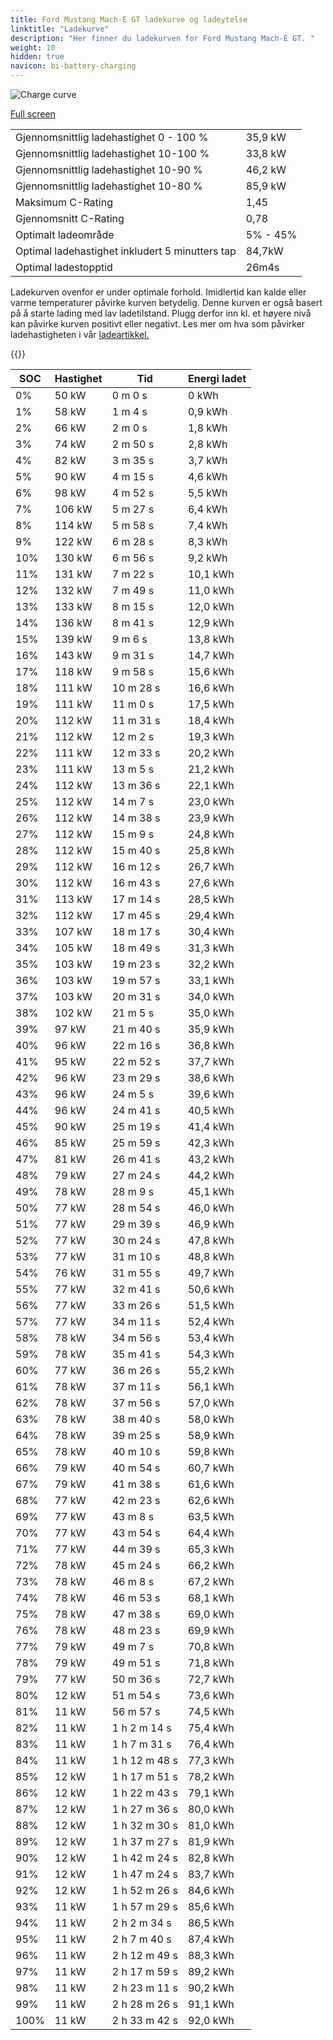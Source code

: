 ```yaml
---
title: Ford Mustang Mach-E GT ladekurve og ladeytelse
linktitle: "Ladekurve"
description: "Her finner du ladekurven for Ford Mustang Mach-E GT. "
weight: 10
hidden: true
navicon: bi-battery-charging
---
```

<!-- markdownlint-disable MD033 -->
<img src="../chargingcurve.svg" alt="Charge curve" class="img-fluid">

[Full screen](../chargingcurve.svg)


<table class="table table-striped">
<tbody>
<tr>
<td>Gjennomsnittlig ladehastighet 0 - 100 %</td><td>35,9 kW</td>
</tr>
<tr>
<td>Gjennomsnittlig ladehastighet 10-100 %</td><td>33,8 kW</td>
</tr>
<tr>
<td>Gjennomsnittlig ladehastighet 10-90 %</td><td>46,2 kW</td>
</tr>
<tr>
<td>Gjennomsnittlig ladehastighet 10-80 %</td><td>85,9 kW</td>
</tr>
<tr>
<td>Maksimum C-Rating</td><td>1,45</td>
</tr>
<tr>
<td>Gjennomsnitt C-Rating</td><td>0,78</td>
</tr>
<tr>
<td>Optimalt ladeområde</td><td>5% - 45%</td>
</tr>
<tr>
<td>Optimal ladehastighet inkludert 5 minutters tap</td><td>84,7kW</td>
</tr>
<tr>
<td>Optimal ladestopptid</td><td>26m4s</td>
</tr>
</tbody>
</table>


Ladekurven ovenfor er under optimale forhold. Imidlertid kan kalde eller varme temperaturer påvirke kurven betydelig. Denne kurven er også basert på å starte lading med lav ladetilstand. Plugg derfor inn kl. et høyere nivå kan påvirke kurven positivt eller negativt. Les mer om hva som påvirker ladehastigheten i vår [ladeartikkel.](../../../../../technology/battery/charging/) 


{{<evkxdisplayaddarticle />}}
<table class="table table-striped">
<thead>
<tr><th>SOC</th><th>Hastighet</th><th>Tid</th><th>Energi ladet</th></tr>
</thead>
<tbody>
<tr>
<td>0%</td><td>50 kW</td><td> 0 m 0 s </td><td>0 kWh </td>
</tr>
<tr>
<td>1%</td><td>58 kW</td><td> 1 m 4 s </td><td>0,9 kWh </td>
</tr>
<tr>
<td>2%</td><td>66 kW</td><td> 2 m 0 s </td><td>1,8 kWh </td>
</tr>
<tr>
<td>3%</td><td>74 kW</td><td> 2 m 50 s </td><td>2,8 kWh </td>
</tr>
<tr>
<td>4%</td><td>82 kW</td><td> 3 m 35 s </td><td>3,7 kWh </td>
</tr>
<tr>
<td>5%</td><td>90 kW</td><td> 4 m 15 s </td><td>4,6 kWh </td>
</tr>
<tr>
<td>6%</td><td>98 kW</td><td> 4 m 52 s </td><td>5,5 kWh </td>
</tr>
<tr>
<td>7%</td><td>106 kW</td><td> 5 m 27 s </td><td>6,4 kWh </td>
</tr>
<tr>
<td>8%</td><td>114 kW</td><td> 5 m 58 s </td><td>7,4 kWh </td>
</tr>
<tr>
<td>9%</td><td>122 kW</td><td> 6 m 28 s </td><td>8,3 kWh </td>
</tr>
<tr>
<td>10%</td><td>130 kW</td><td> 6 m 56 s </td><td>9,2 kWh </td>
</tr>
<tr>
<td>11%</td><td>131 kW</td><td> 7 m 22 s </td><td>10,1 kWh </td>
</tr>
<tr>
<td>12%</td><td>132 kW</td><td> 7 m 49 s </td><td>11,0 kWh </td>
</tr>
<tr>
<td>13%</td><td>133 kW</td><td> 8 m 15 s </td><td>12,0 kWh </td>
</tr>
<tr>
<td>14%</td><td>136 kW</td><td> 8 m 41 s </td><td>12,9 kWh </td>
</tr>
<tr>
<td>15%</td><td>139 kW</td><td> 9 m 6 s </td><td>13,8 kWh </td>
</tr>
<tr>
<td>16%</td><td>143 kW</td><td> 9 m 31 s </td><td>14,7 kWh </td>
</tr>
<tr>
<td>17%</td><td>118 kW</td><td> 9 m 58 s </td><td>15,6 kWh </td>
</tr>
<tr>
<td>18%</td><td>111 kW</td><td> 10 m 28 s </td><td>16,6 kWh </td>
</tr>
<tr>
<td>19%</td><td>111 kW</td><td> 11 m 0 s </td><td>17,5 kWh </td>
</tr>
<tr>
<td>20%</td><td>112 kW</td><td> 11 m 31 s </td><td>18,4 kWh </td>
</tr>
<tr>
<td>21%</td><td>112 kW</td><td> 12 m 2 s </td><td>19,3 kWh </td>
</tr>
<tr>
<td>22%</td><td>111 kW</td><td> 12 m 33 s </td><td>20,2 kWh </td>
</tr>
<tr>
<td>23%</td><td>111 kW</td><td> 13 m 5 s </td><td>21,2 kWh </td>
</tr>
<tr>
<td>24%</td><td>112 kW</td><td> 13 m 36 s </td><td>22,1 kWh </td>
</tr>
<tr>
<td>25%</td><td>112 kW</td><td> 14 m 7 s </td><td>23,0 kWh </td>
</tr>
<tr>
<td>26%</td><td>112 kW</td><td> 14 m 38 s </td><td>23,9 kWh </td>
</tr>
<tr>
<td>27%</td><td>112 kW</td><td> 15 m 9 s </td><td>24,8 kWh </td>
</tr>
<tr>
<td>28%</td><td>112 kW</td><td> 15 m 40 s </td><td>25,8 kWh </td>
</tr>
<tr>
<td>29%</td><td>112 kW</td><td> 16 m 12 s </td><td>26,7 kWh </td>
</tr>
<tr>
<td>30%</td><td>112 kW</td><td> 16 m 43 s </td><td>27,6 kWh </td>
</tr>
<tr>
<td>31%</td><td>113 kW</td><td> 17 m 14 s </td><td>28,5 kWh </td>
</tr>
<tr>
<td>32%</td><td>112 kW</td><td> 17 m 45 s </td><td>29,4 kWh </td>
</tr>
<tr>
<td>33%</td><td>107 kW</td><td> 18 m 17 s </td><td>30,4 kWh </td>
</tr>
<tr>
<td>34%</td><td>105 kW</td><td> 18 m 49 s </td><td>31,3 kWh </td>
</tr>
<tr>
<td>35%</td><td>103 kW</td><td> 19 m 23 s </td><td>32,2 kWh </td>
</tr>
<tr>
<td>36%</td><td>103 kW</td><td> 19 m 57 s </td><td>33,1 kWh </td>
</tr>
<tr>
<td>37%</td><td>103 kW</td><td> 20 m 31 s </td><td>34,0 kWh </td>
</tr>
<tr>
<td>38%</td><td>102 kW</td><td> 21 m 5 s </td><td>35,0 kWh </td>
</tr>
<tr>
<td>39%</td><td>97 kW</td><td> 21 m 40 s </td><td>35,9 kWh </td>
</tr>
<tr>
<td>40%</td><td>96 kW</td><td> 22 m 16 s </td><td>36,8 kWh </td>
</tr>
<tr>
<td>41%</td><td>95 kW</td><td> 22 m 52 s </td><td>37,7 kWh </td>
</tr>
<tr>
<td>42%</td><td>96 kW</td><td> 23 m 29 s </td><td>38,6 kWh </td>
</tr>
<tr>
<td>43%</td><td>96 kW</td><td> 24 m 5 s </td><td>39,6 kWh </td>
</tr>
<tr>
<td>44%</td><td>96 kW</td><td> 24 m 41 s </td><td>40,5 kWh </td>
</tr>
<tr>
<td>45%</td><td>90 kW</td><td> 25 m 19 s </td><td>41,4 kWh </td>
</tr>
<tr>
<td>46%</td><td>85 kW</td><td> 25 m 59 s </td><td>42,3 kWh </td>
</tr>
<tr>
<td>47%</td><td>81 kW</td><td> 26 m 41 s </td><td>43,2 kWh </td>
</tr>
<tr>
<td>48%</td><td>79 kW</td><td> 27 m 24 s </td><td>44,2 kWh </td>
</tr>
<tr>
<td>49%</td><td>78 kW</td><td> 28 m 9 s </td><td>45,1 kWh </td>
</tr>
<tr>
<td>50%</td><td>77 kW</td><td> 28 m 54 s </td><td>46,0 kWh </td>
</tr>
<tr>
<td>51%</td><td>77 kW</td><td> 29 m 39 s </td><td>46,9 kWh </td>
</tr>
<tr>
<td>52%</td><td>77 kW</td><td> 30 m 24 s </td><td>47,8 kWh </td>
</tr>
<tr>
<td>53%</td><td>77 kW</td><td> 31 m 10 s </td><td>48,8 kWh </td>
</tr>
<tr>
<td>54%</td><td>76 kW</td><td> 31 m 55 s </td><td>49,7 kWh </td>
</tr>
<tr>
<td>55%</td><td>77 kW</td><td> 32 m 41 s </td><td>50,6 kWh </td>
</tr>
<tr>
<td>56%</td><td>77 kW</td><td> 33 m 26 s </td><td>51,5 kWh </td>
</tr>
<tr>
<td>57%</td><td>77 kW</td><td> 34 m 11 s </td><td>52,4 kWh </td>
</tr>
<tr>
<td>58%</td><td>78 kW</td><td> 34 m 56 s </td><td>53,4 kWh </td>
</tr>
<tr>
<td>59%</td><td>78 kW</td><td> 35 m 41 s </td><td>54,3 kWh </td>
</tr>
<tr>
<td>60%</td><td>77 kW</td><td> 36 m 26 s </td><td>55,2 kWh </td>
</tr>
<tr>
<td>61%</td><td>78 kW</td><td> 37 m 11 s </td><td>56,1 kWh </td>
</tr>
<tr>
<td>62%</td><td>78 kW</td><td> 37 m 56 s </td><td>57,0 kWh </td>
</tr>
<tr>
<td>63%</td><td>78 kW</td><td> 38 m 40 s </td><td>58,0 kWh </td>
</tr>
<tr>
<td>64%</td><td>78 kW</td><td> 39 m 25 s </td><td>58,9 kWh </td>
</tr>
<tr>
<td>65%</td><td>78 kW</td><td> 40 m 10 s </td><td>59,8 kWh </td>
</tr>
<tr>
<td>66%</td><td>79 kW</td><td> 40 m 54 s </td><td>60,7 kWh </td>
</tr>
<tr>
<td>67%</td><td>79 kW</td><td> 41 m 38 s </td><td>61,6 kWh </td>
</tr>
<tr>
<td>68%</td><td>77 kW</td><td> 42 m 23 s </td><td>62,6 kWh </td>
</tr>
<tr>
<td>69%</td><td>77 kW</td><td> 43 m 8 s </td><td>63,5 kWh </td>
</tr>
<tr>
<td>70%</td><td>77 kW</td><td> 43 m 54 s </td><td>64,4 kWh </td>
</tr>
<tr>
<td>71%</td><td>77 kW</td><td> 44 m 39 s </td><td>65,3 kWh </td>
</tr>
<tr>
<td>72%</td><td>78 kW</td><td> 45 m 24 s </td><td>66,2 kWh </td>
</tr>
<tr>
<td>73%</td><td>78 kW</td><td> 46 m 8 s </td><td>67,2 kWh </td>
</tr>
<tr>
<td>74%</td><td>78 kW</td><td> 46 m 53 s </td><td>68,1 kWh </td>
</tr>
<tr>
<td>75%</td><td>78 kW</td><td> 47 m 38 s </td><td>69,0 kWh </td>
</tr>
<tr>
<td>76%</td><td>78 kW</td><td> 48 m 23 s </td><td>69,9 kWh </td>
</tr>
<tr>
<td>77%</td><td>79 kW</td><td> 49 m 7 s </td><td>70,8 kWh </td>
</tr>
<tr>
<td>78%</td><td>79 kW</td><td> 49 m 51 s </td><td>71,8 kWh </td>
</tr>
<tr>
<td>79%</td><td>77 kW</td><td> 50 m 36 s </td><td>72,7 kWh </td>
</tr>
<tr>
<td>80%</td><td>12 kW</td><td> 51 m 54 s </td><td>73,6 kWh </td>
</tr>
<tr>
<td>81%</td><td>11 kW</td><td> 56 m 57 s </td><td>74,5 kWh </td>
</tr>
<tr>
<td>82%</td><td>11 kW</td><td>1 h 2 m 14 s </td><td>75,4 kWh </td>
</tr>
<tr>
<td>83%</td><td>11 kW</td><td>1 h 7 m 31 s </td><td>76,4 kWh </td>
</tr>
<tr>
<td>84%</td><td>11 kW</td><td>1 h 12 m 48 s </td><td>77,3 kWh </td>
</tr>
<tr>
<td>85%</td><td>12 kW</td><td>1 h 17 m 51 s </td><td>78,2 kWh </td>
</tr>
<tr>
<td>86%</td><td>12 kW</td><td>1 h 22 m 43 s </td><td>79,1 kWh </td>
</tr>
<tr>
<td>87%</td><td>12 kW</td><td>1 h 27 m 36 s </td><td>80,0 kWh </td>
</tr>
<tr>
<td>88%</td><td>12 kW</td><td>1 h 32 m 30 s </td><td>81,0 kWh </td>
</tr>
<tr>
<td>89%</td><td>12 kW</td><td>1 h 37 m 27 s </td><td>81,9 kWh </td>
</tr>
<tr>
<td>90%</td><td>12 kW</td><td>1 h 42 m 24 s </td><td>82,8 kWh </td>
</tr>
<tr>
<td>91%</td><td>12 kW</td><td>1 h 47 m 24 s </td><td>83,7 kWh </td>
</tr>
<tr>
<td>92%</td><td>12 kW</td><td>1 h 52 m 26 s </td><td>84,6 kWh </td>
</tr>
<tr>
<td>93%</td><td>11 kW</td><td>1 h 57 m 29 s </td><td>85,6 kWh </td>
</tr>
<tr>
<td>94%</td><td>11 kW</td><td>2 h 2 m 34 s </td><td>86,5 kWh </td>
</tr>
<tr>
<td>95%</td><td>11 kW</td><td>2 h 7 m 40 s </td><td>87,4 kWh </td>
</tr>
<tr>
<td>96%</td><td>11 kW</td><td>2 h 12 m 49 s </td><td>88,3 kWh </td>
</tr>
<tr>
<td>97%</td><td>11 kW</td><td>2 h 17 m 59 s </td><td>89,2 kWh </td>
</tr>
<tr>
<td>98%</td><td>11 kW</td><td>2 h 23 m 11 s </td><td>90,2 kWh </td>
</tr>
<tr>
<td>99%</td><td>11 kW</td><td>2 h 28 m 26 s </td><td>91,1 kWh </td>
</tr>
<tr>
<td>100%</td><td>11 kW</td><td>2 h 33 m 42 s </td><td>92,0 kWh </td>
</tr>
</tbody>
</table>

